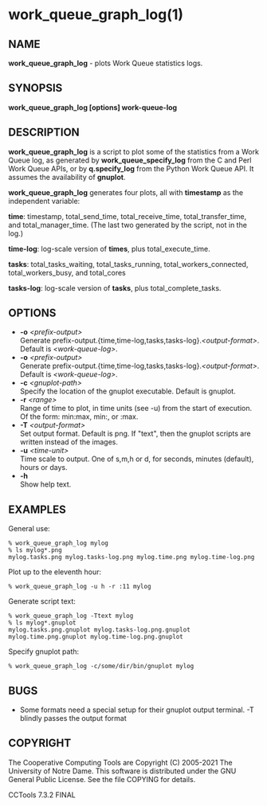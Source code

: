 






















# work_queue_graph_log(1)

## NAME
**work_queue_graph_log** - plots Work Queue statistics logs.

## SYNOPSIS
**work_queue_graph_log [options] work-queue-log**

## DESCRIPTION

**work_queue_graph_log** is a script to plot some of the statistics from a
Work Queue log, as generated by **work_queue_specify_log** from the C and Perl Work Queue APIs, or by
**q.specify_log** from the Python Work Queue API. It assumes the availability of
**gnuplot**.

**work_queue_graph_log** generates four plots, all with **timestamp** as
the independent variable:

**time**:
    timestamp, total_send_time, total_receive_time, total_transfer_time, and total_manager_time. (The last two generated by the script, not in the log.)

**time-log**:
    log-scale version of **times**, plus total_execute_time.

**tasks**:
    total_tasks_waiting, total_tasks_running, total_workers_connected, total_workers_busy, and total_cores

**tasks-log**:
    log-scale version of **tasks**, plus total_complete_tasks.

## OPTIONS

- **-o** _&lt;prefix-output&gt;_<br />Generate prefix-output.{time,time-log,tasks,tasks-log}._&lt;output-format&gt;_. Default is _&lt;work-queue-log&gt;_.
- **-o** _&lt;prefix-output&gt;_<br />Generate prefix-output.{time,time-log,tasks,tasks-log}._&lt;output-format&gt;_. Default is _&lt;work-queue-log&gt;_.
- **-c** _&lt;gnuplot-path&gt;_<br />Specify the location of the gnuplot executable. Default is gnuplot.
- **-r** _&lt;range&gt;_<br />Range of time to plot, in time units (see -u) from the start of execution. Of the form: min:max, min:, or :max.
- **-T** _&lt;output-format&gt;_<br />Set output format. Default is png. If "text", then the gnuplot scripts are written instead of the images.
- **-u** _&lt;time-unit&gt;_<br />Time scale to output. One of s,m,h or d, for seconds, minutes (default), hours or days.
- **-h**<br />Show help text.


## EXAMPLES

General use:

```
% work_queue_graph_log mylog
% ls mylog*.png
mylog.tasks.png mylog.tasks-log.png mylog.time.png mylog.time-log.png
```

Plot up to the eleventh hour:

```
% work_queue_graph_log -u h -r :11 mylog

```
Generate script text:

```
% work_queue_graph_log -Ttext mylog
% ls mylog*.gnuplot
mylog.tasks.png.gnuplot mylog.tasks-log.png.gnuplot mylog.time.png.gnuplot mylog.time-log.png.gnuplot
```

Specify gnuplot path:

```
% work_queue_graph_log -c/some/dir/bin/gnuplot mylog
```

## BUGS


- Some formats need a special setup for their gnuplot output terminal. -T blindly passes the output format


## COPYRIGHT

The Cooperative Computing Tools are Copyright (C) 2005-2021 The University of Notre Dame.  This software is distributed under the GNU General Public License.  See the file COPYING for details.

CCTools 7.3.2 FINAL

